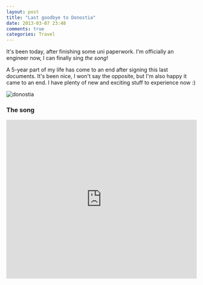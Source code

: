 ```yaml
---
layout: post
title: "Last goodbye to Donostia"
date: 2013-03-07 23:48
comments: true
categories: Travel
---
```


It's been today, after finishing some uni paperwork. I'm officially an engineer now, I can finally sing _the song_!

A 5-year part of my life has come to an end after signing this last documents. It's been nice, I won't say the opposite, but I'm also happy it came to an end. I have plenty of new and exciting stuff to experience now :)

![donostia](https://lh4.googleusercontent.com/-OsYUh4FMIVE/UTfZQwnD05I/AAAAAAAAFeo/xC7G00kU8uM/s732/IMG_20130306_131437.jpg "donostia")

### The song

<iframe width="100%" height="420" src="http://www.youtube.com/embed/rp8hvyjZWHs" frameborder="0" allowfullscreen></iframe>